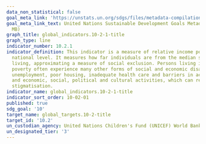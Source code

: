 ```yaml
---
data_non_statistical: false
goal_meta_link: 'https://unstats.un.org/sdgs/files/metadata-compilation/Metadata-Goal-10.pdf '
goal_meta_link_text: United Nations Sustainable Development Goals Metadata (PDF 4.0
  MB)
graph_title: global_indicators.10-2-1-title
graph_type: line
indicator_number: 10.2.1
indicator_definition: This indicator is a measure of relative income poverty at the
  national level. It measures how far individuals are from the median standard of
  living, approximating a measure of social exclusion. Persons living in relative
  poverty often experience many other forms of social and economic disadvantage through
  unemployment, poor housing, inadequate health care and barriers in accessing education
  and economic, social, political and cultural activities, which can result from social
  stigmatisation.
indicator_name: global_indicators.10-2-1-title
indicator_sort_order: 10-02-01
published: true
sdg_goal: '10'
target_name: global_targets.10-2-title
target_id: '10.2'
un_custodian_agency: United Nations Children's Fund (UNICEF) World Bank (WB)
un_designated_tier: '3'
---
```

